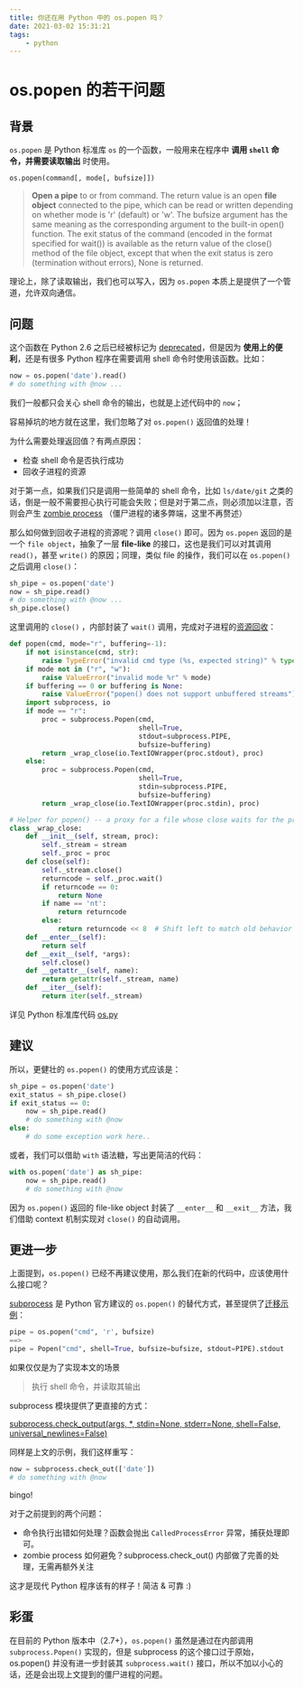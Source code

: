 ```yaml
---
title: 你还在用 Python 中的 os.popen 吗？
date: 2021-03-02 15:31:21
tags:
    - python
---
```


# os.popen 的若干问题

## 背景

`os.popen` 是 Python 标准库 `os` 的一个函数，一般用来在程序中 **调用 `shell` 命令，并需要读取输出** 时使用。

```python
os.popen(command[, mode[, bufsize]])
```

> **Open a pipe** to or from command. The return value is an open **file object** connected to the pipe, which can be read or written depending on whether mode is 'r' (default) or 'w'. The bufsize argument has the same meaning as the corresponding argument to the built-in open() function. The exit status of the command (encoded in the format specified for wait()) is available as the return value of the close() method of the file object, except that when the exit status is zero (termination without errors), None is returned.

理论上，除了读取输出，我们也可以写入，因为 `os.popen` 本质上是提供了一个管道，允许双向通信。

## 问题

这个函数在 Python 2.6 之后已经被标记为 [deprecated](https://docs.python.org/2.7/library/os.html#os.popen)，但是因为 **使用上的便利**，还是有很多 Python 程序在需要调用 shell 命令时使用该函数。比如：

```python
now = os.popen('date').read()
# do something with @now ...
```

我们一般都只会关心 shell 命令的输出，也就是上述代码中的 `now`；

容易掉坑的地方就在这里，我们忽略了对 `os.popen()` 返回值的处理！

<!-- more -->

为什么需要处理返回值？有两点原因：

* 检查 shell 命令是否执行成功
* 回收子进程的资源

对于第一点，如果我们只是调用一些简单的 shell 命令，比如 `ls/date/git` 之类的话，倒是一般不需要担心执行可能会失败；但是对于第二点，则必须加以注意，否则会产生 [zombie process](https://en.wikipedia.org/wiki/Zombie_process) （僵尸进程的诸多弊端，这里不再赘述）

那么如何做到回收子进程的资源呢？调用 `close()` 即可。因为 `os.popen` 返回的是一个 `file object`，抽象了一层 **file-like** 的接口，这也是我们可以对其调用 `read()`，甚至 `write()` 的原因；同理，类似 file 的操作，我们可以在 `os.popen()` 之后调用 `close()`：

```python
sh_pipe = os.popen('date')
now = sh_pipe.read()
# do something with @now ...
sh_pipe.close()
```

这里调用的 `close()` ，内部封装了 `wait()` 调用，完成对子进程的[资源回收](https://man7.org/linux/man-pages/man2/waitid.2.html)：

```python
def popen(cmd, mode="r", buffering=-1):
    if not isinstance(cmd, str):
        raise TypeError("invalid cmd type (%s, expected string)" % type(cmd))
    if mode not in ("r", "w"):
        raise ValueError("invalid mode %r" % mode)
    if buffering == 0 or buffering is None:
        raise ValueError("popen() does not support unbuffered streams")
    import subprocess, io
    if mode == "r":
        proc = subprocess.Popen(cmd,
                                shell=True,
                                stdout=subprocess.PIPE,
                                bufsize=buffering)
        return _wrap_close(io.TextIOWrapper(proc.stdout), proc)
    else:
        proc = subprocess.Popen(cmd,
                                shell=True,
                                stdin=subprocess.PIPE,
                                bufsize=buffering)
        return _wrap_close(io.TextIOWrapper(proc.stdin), proc)

# Helper for popen() -- a proxy for a file whose close waits for the process
class _wrap_close:
    def __init__(self, stream, proc):
        self._stream = stream
        self._proc = proc
    def close(self):
        self._stream.close()
        returncode = self._proc.wait()
        if returncode == 0:
            return None
        if name == 'nt':
            return returncode
        else:
            return returncode << 8  # Shift left to match old behavior
    def __enter__(self):
        return self
    def __exit__(self, *args):
        self.close()
    def __getattr__(self, name):
        return getattr(self._stream, name)
    def __iter__(self):
        return iter(self._stream)
```

详见 Python 标准库代码 [os.py](https://github.com/python/cpython/blob/master/Lib/os.py#L976)

## 建议

所以，更健壮的 `os.popen()` 的使用方式应该是：

```python
sh_pipe = os.popen('date')
exit_status = sh_pipe.close()
if exit_status == 0:
    now = sh_pipe.read()
    # do something with @now
else:
    # do some exception work here..
```

或者，我们可以借助 `with` 语法糖，写出更简洁的代码：

```python
with os.popen('date') as sh_pipe:
    now = sh_pipe.read()
    # do something with @now
```

因为 `os.popen()` 返回的 file-like object 封装了 `__enter__` 和 `__exit__` 方法，我们借助 context 机制实现对 `close()` 的自动调用。

## 更进一步

上面提到，`os.popen()` 已经不再建议使用，那么我们在新的代码中，应该使用什么接口呢？

[subprocess](https://docs.python.org/2.7/library/subprocess.html#module-subprocess) 是 Python 官方建议的 `os.popen()` 的替代方式，甚至提供了[迁移示例](https://docs.python.org/2.7/library/subprocess.html#replacing-os-popen-os-popen2-os-popen3)：

```python
pipe = os.popen("cmd", 'r', bufsize)
==>
pipe = Popen("cmd", shell=True, bufsize=bufsize, stdout=PIPE).stdout
```

如果仅仅是为了实现本文的场景

> 执行 shell 命令，并读取其输出

subprocess 模块提供了更直接的方式：

[subprocess.check_output(args, *, stdin=None, stderr=None, shell=False, universal_newlines=False)](https://docs.python.org/2.7/library/subprocess.html#subprocess.check_output)

同样是上文的示例，我们这样重写：

```python
now = subprocess.check_out(['date'])
# do something with @now
```

bingo!

对于之前提到的两个问题：

* 命令执行出错如何处理？函数会抛出 `CalledProcessError` 异常，捕获处理即可。
* zombie process 如何避免？subprocess.check_out() 内部做了完善的处理，无需再额外关注

这才是现代 Python 程序该有的样子！简洁 & 可靠 :)

## 彩蛋

在目前的 Python 版本中（2.7+），`os.popen()` 虽然是通过在内部调用 `subprocess.Popen()` 实现的，但是 subprocess 的这个接口过于原始，os.popen() 并没有进一步封装其 `subprocess.wait()` 接口，所以不加以小心的话，还是会出现上文提到的僵尸进程的问题。
